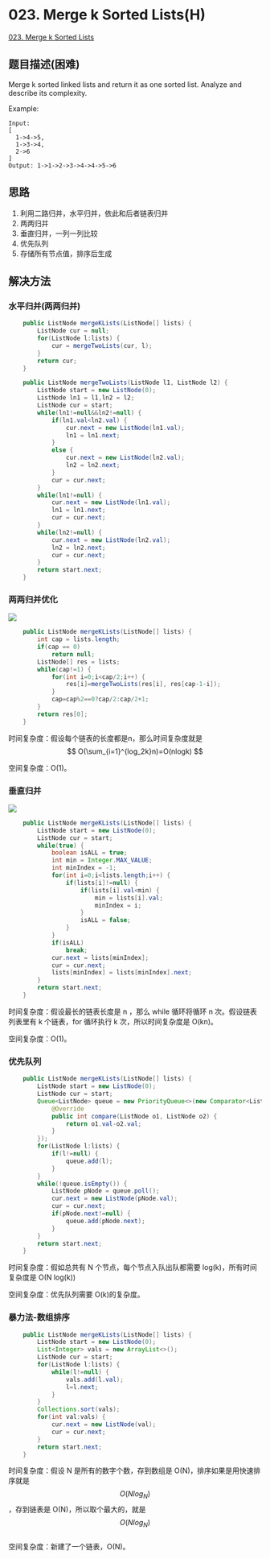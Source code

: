 # 023. Merge k Sorted Lists\(H\)

[023. Merge k Sorted Lists](https://leetcode-cn.com/problems/merge-k-sorted-lists/)

## 题目描述\(困难\)

Merge k sorted linked lists and return it as one sorted list. Analyze and describe its complexity.

Example:

```
Input:
[
  1->4->5,
  1->3->4,
  2->6
]
Output: 1->1->2->3->4->4->5->6
```

## 思路

1. 利用二路归并，水平归并，依此和后者链表归并
2. 两两归并
3. 垂直归并，一列一列比较
4. 优先队列
5. 存储所有节点值，排序后生成

## 解决方法

### 水平归并\(两两归并\)

```java
    public ListNode mergeKLists(ListNode[] lists) {
        ListNode cur = null;
        for(ListNode l:lists) {
            cur = mergeTwoLists(cur, l);
        }
        return cur;
    }
```

```java
    public ListNode mergeTwoLists(ListNode l1, ListNode l2) {
        ListNode start = new ListNode(0);
        ListNode ln1 = l1,ln2 = l2;
        ListNode cur = start;
        while(ln1!=null&&ln2!=null) {
            if(ln1.val<ln2.val) {
                cur.next = new ListNode(ln1.val);
                ln1 = ln1.next;
            }
            else {
                cur.next = new ListNode(ln2.val);
                ln2 = ln2.next;
            }
            cur = cur.next;
        }
        while(ln1!=null) {
            cur.next = new ListNode(ln1.val);
            ln1 = ln1.next;
            cur = cur.next;
        }
        while(ln2!=null) {
            cur.next = new ListNode(ln2.val);
            ln2 = ln2.next;
            cur = cur.next;
        }
        return start.next;
    }
```

### 两两归并优化

![](/assets/001-100/023-s-2-1.png)

```java
    public ListNode mergeKLists(ListNode[] lists) {
        int cap = lists.length;
        if(cap == 0)
            return null;
        ListNode[] res = lists;
        while(cap!=1) {
            for(int i=0;i<cap/2;i++) {
                res[i]=mergeTwoLists(res[i], res[cap-1-i]);
            }
            cap=cap%2==0?cap/2:cap/2+1;
        }
        return res[0];
    }
```

时间复杂度：假设每个链表的长度都是n，那么时间复杂度就是 
$$ O(\sum_{i=1}^{log_2k}n)=O(nlogk) $$

空间复杂度：O(1)。

### 垂直归并

![](/assets/001-100/023-s-3-1.png)



```java
    public ListNode mergeKLists(ListNode[] lists) {
        ListNode start = new ListNode(0);
        ListNode cur = start;
        while(true) {
            boolean isALL = true;
            int min = Integer.MAX_VALUE;
            int minIndex = -1;
            for(int i=0;i<lists.length;i++) {
                if(lists[i]!=null) {
                    if(lists[i].val<min) {
                        min = lists[i].val;
                        minIndex = i;
                    }
                    isALL = false;
                }
            }
            if(isALL)
                break;
            cur.next = lists[minIndex];
            cur = cur.next;
            lists[minIndex] = lists[minIndex].next; 
        }
        return start.next;
    }
```

时间复杂度：假设最长的链表长度是 n ，那么 while 循环将循环 n 次。假设链表列表里有 k 个链表，for 循环执行 k 次，所以时间复杂度是 O\(kn\)。

空间复杂度：O\(1\)。

### 优先队列

```java
    public ListNode mergeKLists(ListNode[] lists) {
        ListNode start = new ListNode(0);
        ListNode cur = start;
        Queue<ListNode> queue = new PriorityQueue<>(new Comparator<ListNode>() {
            @Override
            public int compare(ListNode o1, ListNode o2) {
                return o1.val-o2.val;
            }
        });
        for(ListNode l:lists) {
            if(l!=null) {
                queue.add(l);
            }
        }
        while(!queue.isEmpty()) {
            ListNode pNode = queue.poll();
            cur.next = new ListNode(pNode.val);
            cur = cur.next;
            if(pNode.next!=null) {
                queue.add(pNode.next);
            }
        }
        return start.next;
    }
```

时间复杂度：假如总共有 N 个节点，每个节点入队出队都需要 log(k)，所有时间复杂度是 O(N log(k))

空间复杂度：优先队列需要 O(k)的复杂度。

### 暴力法-数组排序

```java
    public ListNode mergeKLists(ListNode[] lists) {
        ListNode start = new ListNode(0);
        List<Integer> vals = new ArrayList<>();
        ListNode cur = start;
        for(ListNode l:lists) {
            while(l!=null) {
                vals.add(l.val);
                l=l.next;
            }
        }
        Collections.sort(vals);
        for(int val:vals) {
            cur.next = new ListNode(val);
            cur = cur.next;
        }
        return start.next;
    }
```

时间复杂度：假设 N 是所有的数字个数，存到数组是 O\(N\)，排序如果是用快速排序就是 $$ O(Nlog_N) $$，存到链表是 O\(N\)，所以取个最大的，就是 $$ O(Nlog_N) $$  
空间复杂度：新建了一个链表，O\(N\)。

